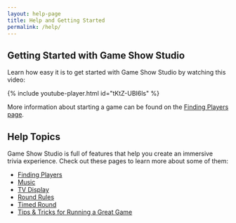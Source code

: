```yaml
---
layout: help-page
title: Help and Getting Started
permalink: /help/
---
```


## Getting Started with Game Show Studio

Learn how easy it is to get started with Game Show Studio by watching this video:

{% include youtube-player.html id="tKtZ-UBI6ls" %}

More information about starting a game can be found on the [Finding Players page](/help/findingplayers).

## Help Topics

Game Show Studio is full of features that help you create an immersive trivia experience. Check out these pages to learn more about some of them:

* [Finding Players](/help/findingplayers)
* [Music](/help/music)
* [TV Display](/help/tv)
* [Round Rules](/help/roundrules)
* [Timed Round](/help/timedround)
* [Tips & Tricks for Running a Great Game](/help/tips)
